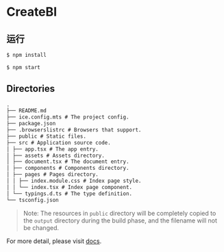 # CreateBI

## 运行

```bash
$ npm install

$ npm start
```

## Directories

```md
.
├── README.md
├── ice.config.mts # The project config.
├── package.json
├── .browserslistrc # Browsers that support.
├── public # Static files.
├── src # Application source code.
│ ├── app.tsx # The app entry.
│ ├── assets # Assets directory.
│ ├── document.tsx # The document entry.
│ ├── components # Components directory.
│ ├── pages # Pages directory.
│ │ ├── index.module.css # Index page style.
│ │ └── index.tsx # Index page component.
│ └── typings.d.ts # The type definition.
└── tsconfig.json
```

> Note: The resources in `public` directory will be completely copied to the `output` directory during the build phase,
> and the filename will not be changed.

For more detail, please visit [docs](https://v3.ice.work/).

